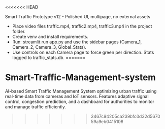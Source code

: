 <<<<<<< HEAD

Smart Traffic Prototype v12 - Polished UI, multipage, no external assets
- Place video files traffic.mp4, traffic2.mp4, traffic3.mp4 in the project folder.
- Create venv and install requirements.
- Run: streamlit run app.py and use the sidebar pages (Camera_1, Camera_2, Camera_3, Global_Stats).
- Use controls on each Camera page to force green per direction. Stats logged to traffic_stats.db.
=======
# Smart-Traffic-Management-system
AI-based Smart Traffic Management System optimizing urban traffic using real-time data from cameras and IoT sensors. Features adaptive signal control, congestion prediction, and a dashboard for authorities to monitor and manage traffic efficiently.
>>>>>>> 3467c94205ca239bfc0d32d567059a9eb0415108
